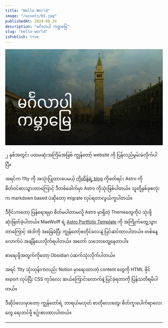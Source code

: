 ```yaml
---
title: "Hello World"
image: "/assets/01.jpg"
publishedAt: 2024-08-28
description: "မင်္ဂလာပါ ကမ္ဘာမြေ"
slug: "hello-world"
isPublish: true
---
```


![](../../../public/assets/01.jpg)

၂ နှစ်အတွင်း ပထမဆုံးအကြိမ်အဖြစ် ကျွန်တော့် website ကို ပြန်လည်မွမ်းမံလိုက်ပါပြီ။ 

အရင်က 11ty ကို အသုံးပြုထားပေမယ့် [ကိုထိန်ရဲ့ blog](https://saturngod.net/) ကိုဖတ်ရင်း Astro ကို စိတ်ဝင်စားသွားတာကြောင့် ဒီတစ်ခေါက်မှာ Astro ကိုသုံးဖြစ်ပါတယ်။ သူတို့နှစ်ခုစလုံးက markdown based ပဲဆိုတော့ migrate လုပ်ရတာလွယ်ကူပါတယ်။

ဒီဇိုင်းကတော့ ပြန်ရေးရမှာ စိတ်မပါတာမလို့ Astro မှာရှိတဲ့ Themeတွေကိုပဲ သုံးဖို့ ဆုံးဖြတ်ခဲ့ပါတယ်။ MaeWolff ရဲ့ [Astro Portfolio Template](https://github.com/MaeWolff/astro-portfolio-template) ကို အကြိုက်တွေ့သွားတာကြောင့် အဲဒါကို အခြေခံပြီး ကျွန်တော့်စတိုင်လေးနဲ့ ပြင်ဆင်ထားပါတယ်။ တစ်နေ့လောက်ပဲ အချိန်ပေးလိုက်ရပါတယ်။ အတော် သဘောတွေ့နေတာပါ။

စာရေးဖို့အတွက်ကိုတော့ Obsidian ပဲဆက်သုံးလိုက်ပါတယ်။

အရင် 11ty သုံးတုန်းကလည်း Notion မှာရေးထားတဲ့ content တွေကို HTML ဖိုင် export လုပ်ပြီး CSS ကုဒ်လေး ဆယ်ကြောင်းလောက်နဲ့ ပြင်ခဲ့ရတာကို ပြန်သတိရမိပါတယ်။

ဒီဆိုဒ်လေးမှာတော့ ကျွန်တော်ရဲ့ ဘာရယ်မဟုတ် စာတိုလေးတွေ၊ စိတ်ကူးပေါက်ရာလေးတွေ ရေးတင်ဖို့ စဥ်းစားထားပါတယ်။

---


